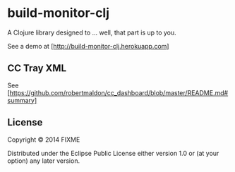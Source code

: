 # build-monitor-clj

A Clojure library designed to ... well, that part is up to you.

See a demo at [http://build-monitor-clj.herokuapp.com]

## CC Tray XML

See [https://github.com/robertmaldon/cc_dashboard/blob/master/README.md#summary]

## License

Copyright © 2014 FIXME

Distributed under the Eclipse Public License either version 1.0 or (at
your option) any later version.

